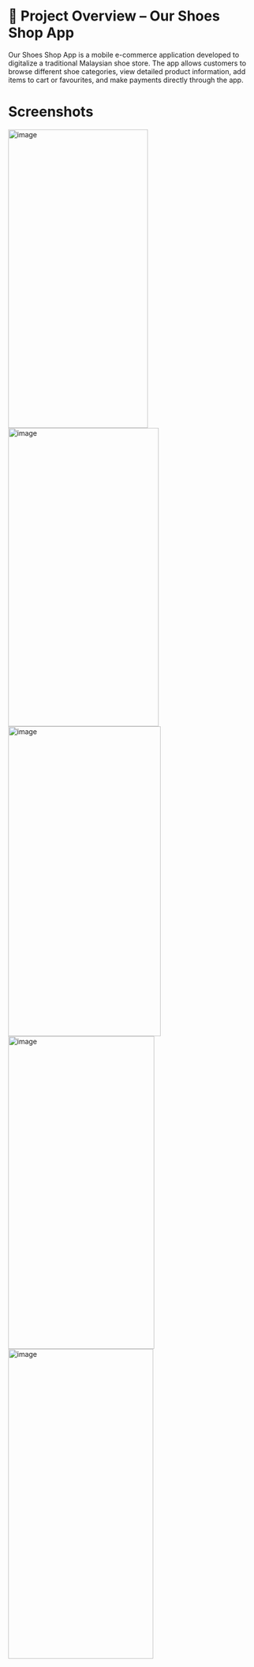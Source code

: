 # 👟 Project Overview – Our Shoes Shop App
Our Shoes Shop App is a mobile e-commerce application developed to digitalize a traditional Malaysian shoe store. The app allows customers to browse different shoe categories, view detailed product information, add items to cart or favourites, and make payments directly through the app.

# Screenshots
<img width="283" height="605" alt="image" src="https://github.com/user-attachments/assets/e604ef8d-6566-4217-b417-f0a60b59ec5f" />
<img width="305" height="605" alt="image" src="https://github.com/user-attachments/assets/ddf0b707-c490-4d73-80d9-b8e288dbc584" />
<img width="309" height="628" alt="image" src="https://github.com/user-attachments/assets/25670132-028f-4dde-8c87-a9ba3c23706d" />
<img width="296" height="634" alt="image" src="https://github.com/user-attachments/assets/1e013241-9421-4d8b-bde4-27f55833b315" />
<img width="294" height="628" alt="image" src="https://github.com/user-attachments/assets/fe883e04-709e-41c2-a21c-07aa63e18de0" />
